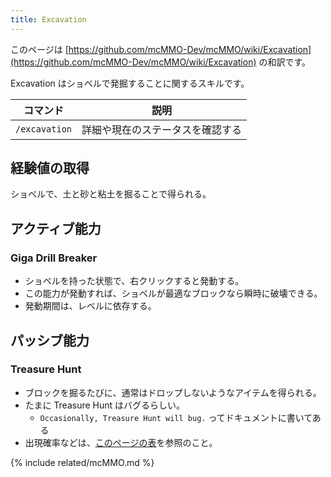 ```yaml
---
title: Excavation
---
```


このページは [https://github.com/mcMMO-Dev/mcMMO/wiki/Excavation](https://github.com/mcMMO-Dev/mcMMO/wiki/Excavation) の和訳です。

Excavation はショベルで発掘することに関するスキルです。

|コマンド|説明|
|:------:|:--:|
|`/excavation`|詳細や現在のステータスを確認する|

## 経験値の取得
ショベルで、土と砂と粘土を掘ることで得られる。

## アクティブ能力

### Giga Drill Breaker
  * ショベルを持った状態で、右クリックすると発動する。
  * この能力が発動すれば、ショベルが最適なブロックなら瞬時に破壊できる。
  * 発動期間は、レベルに依存する。

## パッシブ能力

### Treasure Hunt
  * ブロックを掘るたびに、通常はドロップしないようなアイテムを得られる。
  * たまに Treasure Hunt はバグるらしい。
    * `Occasionally, Treasure Hunt will bug.` ってドキュメントに書いてある
  * 出現確率などは、[このページの表](https://github.com/mcMMO-Dev/mcMMO/wiki/Excavation#active-abilities)を参照のこと。

{% include related/mcMMO.md %}
